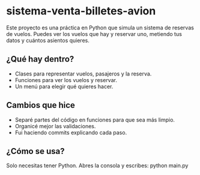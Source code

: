 # sistema-venta-billetes-avion

Este proyecto es una práctica en Python que simula un sistema de reservas de vuelos. Puedes ver los vuelos que hay y reservar uno, metiendo tus datos y cuántos asientos quieres.

## ¿Qué hay dentro?

- Clases para representar vuelos, pasajeros y la reserva.
- Funciones para ver los vuelos y reservar.
- Un menú para elegir qué quieres hacer.

## Cambios que hice 

- Separé partes del código en funciones para que sea más limpio.
- Organicé mejor las validaciones.
- Fui haciendo commits explicando cada paso.

## ¿Cómo se usa?

Solo necesitas tener Python. Abres la consola y escribes:
python main.py

